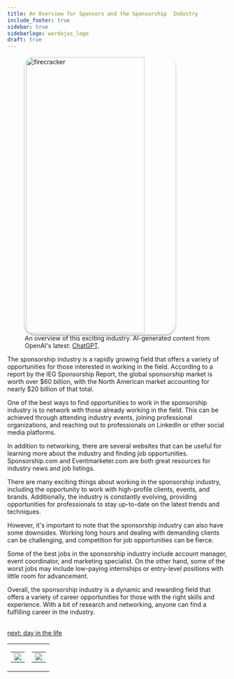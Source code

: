 ```yaml
---
title: An Overview for Sponsors and the Sponsorship  Industry
include_footer: true
sidebar: true
sidebarlogo: wordojos_logo
draft: true
---
```

<figure>
    <img src='/uploads//small/sponsors.jpg' style="width: 80%;height: 630px;padding: 3px; box-shadow: 0 3px 5px rgba(0,0,0,.3);border-radius: 25px;overflow: hidden;border: none;" align="middle"; alt='firecracker';/>
    <figcaption>An overview of this exciting industry. AI-generated content from OpenAI's latest: <a href="https://openai.com/blog/chatgpt/" >ChatGPT</a>.</figcaption>
</figure>
<p>
The sponsorship industry is a rapidly growing field that offers a variety of opportunities for those interested in working in the field. According to a report by the IEG Sponsorship Report, the global sponsorship market is worth over $60 billion, with the North American market accounting for nearly $20 billion of that total.

One of the best ways to find opportunities to work in the sponsorship industry is to network with those already working in the field. This can be achieved through attending industry events, joining professional organizations, and reaching out to professionals on LinkedIn or other social media platforms.

In addition to networking, there are several websites that can be useful for learning more about the industry and finding job opportunities. Sponsorship.com and Eventmarketer.com are both great resources for industry news and job listings.

There are many exciting things about working in the sponsorship industry, including the opportunity to work with high-profile clients, events, and brands. Additionally, the industry is constantly evolving, providing opportunities for professionals to stay up-to-date on the latest trends and techniques.

However, it's important to note that the sponsorship industry can also have some downsides. Working long hours and dealing with demanding clients can be challenging, and competition for job opportunities can be fierce.

Some of the best jobs in the sponsorship industry include account manager, event coordinator, and marketing specialist. On the other hand, some of the worst jobs may include low-paying internships or entry-level positions with little room for advancement.

Overall, the sponsorship industry is a dynamic and rewarding field that offers a variety of career opportunities for those with the right skills and experience. With a bit of research and networking, anyone can find a fulfilling career in the industry.

<br>
<a href="https://workdojos.com/sponsors/day-in-the-life">next: day in the life</a>
</p>
<table border="0" cellpadding="0" cellspacing="0" width="600" id="templateColumns">
    <tr>
        <td align="center" valign="top" width="50%" class="templateColumnContainer">
            <table border="0" cellpadding="10" cellspacing="0" height="100%" width="100px">
                <tr>
                    <td class="leftColumnContent">
                      <a href="https://sponsors.workdojos.com">
                        <img src="/uploads/d.svg" class="columnImage" />
                    </td>
                </tr>
            </table>
        </td>
        <td align="center" valign="top" width="50%" class="templateColumnContainer">
            <table border="0" cellpadding="10" cellspacing="0" height="100%" width="100px">
                <tr>
                    <td class="rightColumnContent">
                      <a href="https://videogamers.workdojos.com">
                        <img src="/uploads/randomdojo.svg" class="columnImage" />
                    </td>
            </table>
        </td>
    </tr>
</table>